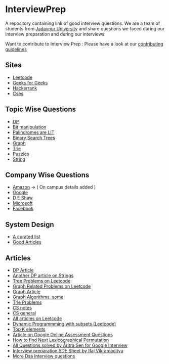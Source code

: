 # InterviewPrep
A repository containing link of good interview questions.
We are a team of students from [Jadavpur University](http://www.jaduniv.edu.in/) and share questions we faced during our interview preparation and during our
interviews.

Want to contribute to Interview Prep : Please have a look at our [contributing guidelines](./CONTRIBUTING.md)

## Sites

* [Leetcode](Sites/Leetcode.md)
* [Geeks for Geeks](Sites/GFG.md)
* [Hackerrank](Sites/hackerrank.md)
* [Cses](Sites/cses.md)

## Topic Wise Questions

* [DP](Topic/DP.md)
* [Bit manipulation](Topic/Bitwise.md)
* [Palindromes are LIT](Topic/Palindromes.md)
* [Binary Search Trees](Topic/BST.md)
* [Graph](Topic/Graph.md)
* [Trie](Topic/Trie.md)
* [Puzzles](https://github.com/TheSYNcoder/InterviewPrep/blob/master/puzzle.md)
* [String](Topic/String.md)

## Company Wise Questions

* [Amazon](https://github.com/TheSYNcoder/InterviewPrep/blob/master/CompanyWise/Amazon.md) -> ( On campus details added )
* [Google](CompanyWise/Google.md)
* [D E Shaw](CompanyWise/DEShaw.md)
* [Microsoft](CompanyWise/Microsoft.md)
* [Facebook](CompanyWise/Facebook.md)



## System Design

* [A curated list](https://github.com/shashank88/system_design)
* [Good Articles](https://github.com/checkcheckzz/system-design-interview)

## Articles 

* [DP Article](https://leetcode.com/discuss/general-discussion/458695/dynamic-programming-patterns)
* [Another DP article on Strings](https://leetcode.com/discuss/general-discussion/651719/how-to-solve-dp-string-template-and-4-steps-to-be-followed)
* [Tree Problems on Leetcode](https://leetcode.com/list/x1dyagvv/)
* [Graph Related Problems on Leetcode](https://leetcode.com/list/x1vj23fh/)
* [Graph Article](https://leetcode.com/discuss/general-discussion/655708/graph-problems-for-beginners-practice-problems-and-sample-solutions)
* [Graph Algorithms, some](http://www.graph-magics.com/algorithms.php)
* [Trie Problems](https://leetcode.com/discuss/general-discussion/680706/article-on-trie-general-template-and-list-of-problems)
* [CS notes](https://github.com/darshanime/notes/)
* [CS general](https://zero1code.info/)
* [All articles on Leetcode](https://leetcode.com/discuss/general-discussion/665604/important-and-useful-links-from-all-over-the-leetcode)
* [Dynamic Programmming with subsets (Leetcode)](https://leetcode.com/discuss/general-discussion/1125779/dynamic-programming-on-subsets-with-examples-explained)
* [Top K elements](https://leetcode.com/articles/top-k-frequent-elements/)
* [Article on Google Online Assessment Questions](https://leetcode.com/discuss/interview-question/352460/Google-Online-Assessment-Questions)
* [How to find Next Lexicographical Permutation](https://www.nayuki.io/page/next-lexicographical-permutation-algorithm)
* [All Questions solved by Aritra Sen for Google Interview](https://github.com/aritra-sen/DSA-Practice)
* [Interview preparation SDE Sheet by Raj Vikramaditya](https://docs.google.com/document/d/1SM92efk8oDl8nyVw8NHPnbGexTS9W-1gmTEYfEurLWQ/edit)
* [More Dsa Interview questions](https://github.com/aritra-sen/DSA-Practice)


